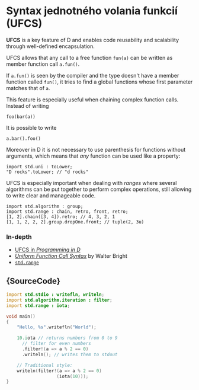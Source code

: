 # Syntax jednotného volania funkcií (UFCS)

**UFCS** is a key feature of D and enables code reusability
and scalability through well-defined encapsulation.

UFCS allows that any call to a free function
`fun(a)` can be written as member function call `a.fun()`.

If `a.fun()` is seen by the compiler and the type doesn't
have a member function called `fun()`, it tries to find a
global functions whose first parameter matches that of `a`.

This feature is especially useful when chaining complex
function calls. Instead of writing

    foo(bar(a))

It is possible to write

    a.bar().foo()

Moreover in D it is not necessary to use parenthesis for functions
without arguments, which means that _any_ function can be used
like a property:

    import std.uni : toLower;
    "D rocks".toLower; // "d rocks"

UFCS is especially important when dealing with
*ranges* where several algorithms can be put
together to perform complex operations, still allowing
to write clear and manageable code.

    import std.algorithm : group;
    import std.range : chain, retro, front, retro;
    [1, 2].chain([3, 4]).retro; // 4, 3, 2, 1
    [1, 1, 2, 2, 2].group.dropOne.front; // tuple(2, 3u)

### In-depth

- [UFCS in _Programming in D_](http://ddili.org/ders/d.en/ufcs.html)
- [_Uniform Function Call Syntax_](http://www.drdobbs.com/cpp/uniform-function-call-syntax/232700394) by Walter Bright
- [`std.range`](http://dlang.org/phobos/std_range.html)

## {SourceCode}

```d
import std.stdio : writefln, writeln;
import std.algorithm.iteration : filter;
import std.range : iota;

void main()
{
    "Hello, %s".writefln("World");

    10.iota // returns numbers from 0 to 9
      // filter for even numbers
      .filter!(a => a % 2 == 0)
      .writeln(); // writes them to stdout

    // Traditional style:
    writeln(filter!(a => a % 2 == 0)
    			   (iota(10)));
}
```
